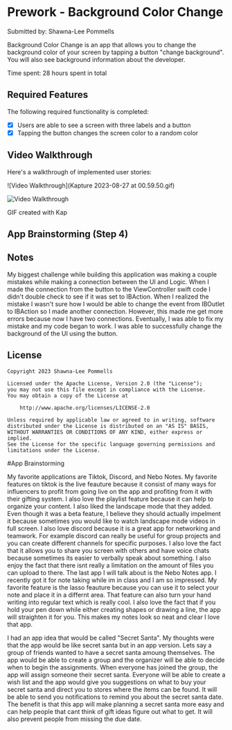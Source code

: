 # Prework - Background Color Change

Submitted by: Shawna-Lee Pommells

Background Color Change is an app that allows you to change the background color of your screen by tapping a button "change background". You will also see background information about the developer. 

Time spent: 28 hours spent in total

## Required Features

The following required functionality is completed:

- [x] Users are able to see a screen with three labels and a button
- [x] Tapping the button changes the screen color to a random color
 
## Video Walkthrough

Here's a walkthrough of implemented user stories:

![Video Walkthrough](Kapture 2023-08-27 at 00.59.50.gif)

<img src='Kapture 2023-08-27 at 00.59.50.gif' title='Video Walkthrough' width='' alt='Video Walkthrough' />

GIF created with Kap 

## App Brainstorming (Step 4)

## Notes


My biggest challenge while building this application was making a couple mistakes while making a connection between the UI and Logic. When I made the connection from the button to the ViewController swift code I didn't double check to see if it was set to IBAction. When I realized the mistake I wasn't sure how I would be able to change the event from IBOutlet to IBAction so I made another connection. However, this made me get more errors because now I have two connections. Eventually, I was able to fix my mistake and my code began to work. I was able to successfully change the background of the UI using the button. 

## License

    Copyright 2023 Shawna-Lee Pommells

    Licensed under the Apache License, Version 2.0 (the "License");
    you may not use this file except in compliance with the License.
    You may obtain a copy of the License at

        http://www.apache.org/licenses/LICENSE-2.0

    Unless required by applicable law or agreed to in writing, software
    distributed under the License is distributed on an "AS IS" BASIS,
    WITHOUT WARRANTIES OR CONDITIONS OF ANY KIND, either express or implied.
    See the License for the specific language governing permissions and
    limitations under the License.



#App Brainstorming 

My favorite applications are Tiktok, Discord, and Nebo Notes. My favorite features on tiktok is the live feauture because it consist of many ways for influencers to profit from going live on the app and profiting from it with their gifting system. I also love the playlist feature because it can help to organize your content. I also liked the landscape mode that they added. Even though it was a beta feature, I believe they should actually impelment it because sometimes you would like to watch landscape mode videos in full screen. I also love discord because it is a great app for networking and teamwork. For example discord can really be useful for group projects and you can create different channels for specific purposes. I also love the fact that it allows you to share you screen with others and have voice chats because sometimes its easier to verbally speak about something. I also enjoy the fact that there isnt really a limitation on the amount of files you can upload to there. The last app I will talk about is the Nebo Notes app. I recently got it for note taking while im in class and I am so impressed. My favorite feature is the lasso feauture because you can use it to select your note and place it in a differnt area. That feature can also turn your hand writing into regular text which is really cool. I also love the fact that if you hold your pen down while either creating shapes or drawing a line, the app will straighten it for you. This makes my notes look so neat and clear I love that app. 



I had an app idea that would be called "Secret Santa". My thoughts were that the app would be like secret santa but in an app version. Lets say a group of friends wanted to have a secret santa amoung themselves. The app would be able to create a group and the organizer will be able to decide when to begin the assignments. When everyone has joined the group, the app will assign someone their secret santa. Everyone will be able to create a wish list and the app would give you suggestions on what to buy your secret santa and direct you to stores where the items can be found. It will be able to send you notifications to remind you about the secret santa date. The benefit is that this app will make planning a secret santa more easy and can help people that cant think of gift ideas figure out what to get. It will also prevent people from missing the due date. 
